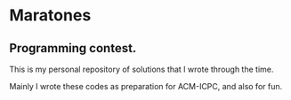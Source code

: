 # Maratones

## Programming contest.

This is my personal repository of solutions that I wrote through the time.

Mainly I wrote these codes as preparation for ACM-ICPC, and also for fun.
